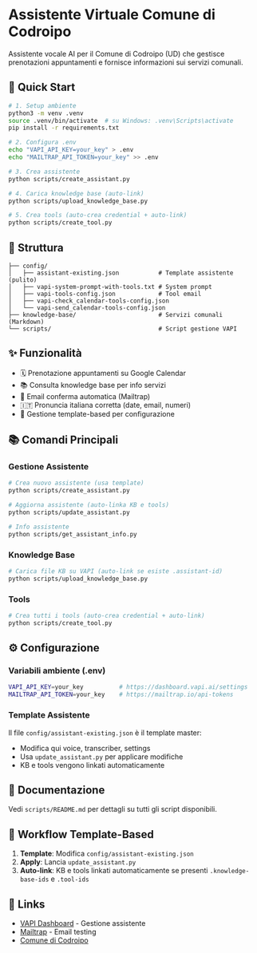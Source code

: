 # Assistente Virtuale Comune di Codroipo

Assistente vocale AI per il Comune di Codroipo (UD) che gestisce prenotazioni appuntamenti e fornisce informazioni sui servizi comunali.

## 🚀 Quick Start

```bash
# 1. Setup ambiente
python3 -m venv .venv
source .venv/bin/activate  # su Windows: .venv\Scripts\activate
pip install -r requirements.txt

# 2. Configura .env
echo "VAPI_API_KEY=your_key" > .env
echo "MAILTRAP_API_TOKEN=your_key" >> .env

# 3. Crea assistente
python scripts/create_assistant.py

# 4. Carica knowledge base (auto-link)
python scripts/upload_knowledge_base.py

# 5. Crea tools (auto-crea credential + auto-link)
python scripts/create_tool.py
```

## 📁 Struttura

```
├── config/
│   ├── assistant-existing.json           # Template assistente (pulito)
│   ├── vapi-system-prompt-with-tools.txt # System prompt
│   ├── vapi-tools-config.json            # Tool email
│   ├── vapi-check_calendar-tools-config.json
│   └── vapi-send_calendar-tools-config.json
├── knowledge-base/                       # Servizi comunali (Markdown)
└── scripts/                              # Script gestione VAPI
```

## ✨ Funzionalità

- 🗓️ Prenotazione appuntamenti su Google Calendar
- 📚 Consulta knowledge base per info servizi
- 📧 Email conferma automatica (Mailtrap)
- 🇮🇹 Pronuncia italiana corretta (date, email, numeri)
- 🔧 Gestione template-based per configurazione

## 📚 Comandi Principali

### Gestione Assistente
```bash
# Crea nuovo assistente (usa template)
python scripts/create_assistant.py

# Aggiorna assistente (auto-linka KB e tools)
python scripts/update_assistant.py

# Info assistente
python scripts/get_assistant_info.py
```

### Knowledge Base
```bash
# Carica file KB su VAPI (auto-link se esiste .assistant-id)
python scripts/upload_knowledge_base.py
```

### Tools
```bash
# Crea tutti i tools (auto-crea credential + auto-link)
python scripts/create_tool.py
```

## ⚙️ Configurazione

### Variabili ambiente (.env)
```bash
VAPI_API_KEY=your_key          # https://dashboard.vapi.ai/settings
MAILTRAP_API_TOKEN=your_key    # https://mailtrap.io/api-tokens
```

### Template Assistente
Il file `config/assistant-existing.json` è il template master:
- Modifica qui voice, transcriber, settings
- Usa `update_assistant.py` per applicare modifiche
- KB e tools vengono linkati automaticamente

## 📖 Documentazione

Vedi `scripts/README.md` per dettagli su tutti gli script disponibili.

## 🔗 Workflow Template-Based

1. **Template**: Modifica `config/assistant-existing.json`
2. **Apply**: Lancia `update_assistant.py`
3. **Auto-link**: KB e tools linkati automaticamente se presenti `.knowledge-base-ids` e `.tool-ids`

## 🔗 Links

- [VAPI Dashboard](https://dashboard.vapi.ai) - Gestione assistente
- [Mailtrap](https://mailtrap.io) - Email testing
- [Comune di Codroipo](https://www.comune.codroipo.ud.it)
